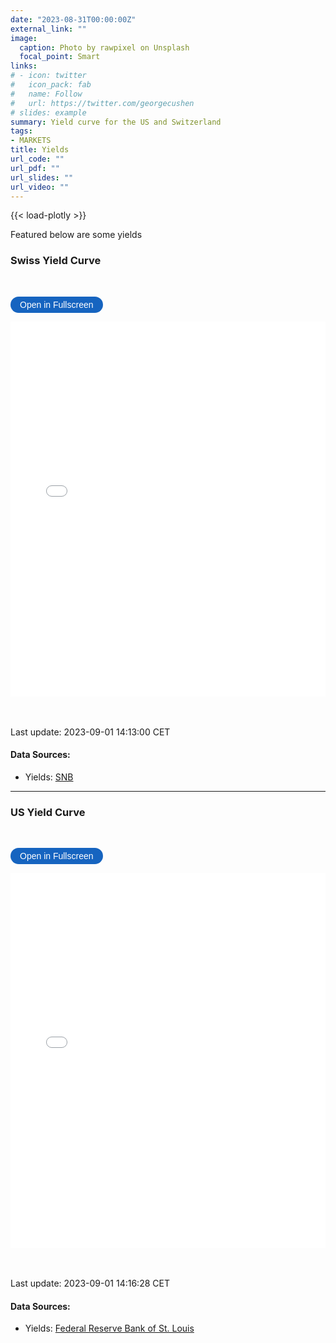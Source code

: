 ```yaml
---
date: "2023-08-31T00:00:00Z"
external_link: ""
image: 
  caption: Photo by rawpixel on Unsplash
  focal_point: Smart
links:
# - icon: twitter
#   icon_pack: fab
#   name: Follow
#   url: https://twitter.com/georgecushen
# slides: example
summary: Yield curve for the US and Switzerland
tags:
- MARKETS
title: Yields
url_code: ""
url_pdf: ""
url_slides: ""
url_video: ""
---
```

{{< load-plotly >}}

Featured below are some yields

### Swiss Yield Curve
<br> 

<button onclick="toggleFullscreen('iframe1')" style="font-size: 14px; padding: 5px 15px; border: none; border-radius: 20px; background-color: #1664c0; color: white; cursor: pointer; transition: background-color 0.3s;" onmouseover="this.style.backgroundColor='#0056b3'" onmouseout="this.style.backgroundColor='#007BFF'">Open in Fullscreen</button>
<iframe id="iframe1" src="YieldCurves1.html" width="100%" height="600px" frameborder="0"> </iframe>



<br> <br> 
Last update: 2023-09-01 14:13:00 CET

#### Data Sources: 
* Yields: [SNB](https://data.snb.ch/api/cube/rendoblid/data/csv/de)
  
***


### US Yield Curve
<br> 

<button onclick="toggleFullscreen('iframe2')" style="font-size: 14px; padding: 5px 15px; border: none; border-radius: 20px; background-color: #1664c0; color: white; cursor: pointer; transition: background-color 0.3s;" onmouseover="this.style.backgroundColor='#0056b3'" onmouseout="this.style.backgroundColor='#007BFF'">Open in Fullscreen</button>
<iframe id="iframe2" src="YieldCurves2.html" width="100%" height="600px" frameborder="0"> </iframe>



<br> <br> 
Last update: 2023-09-01 14:16:28 CET

#### Data Sources: 
* Yields: [Federal Reserve Bank of St. Louis](https://fred.stlouisfed.org/searchresults/?st=Market%20Yield%20on%20U.S.%20Treasury%20Securities)

